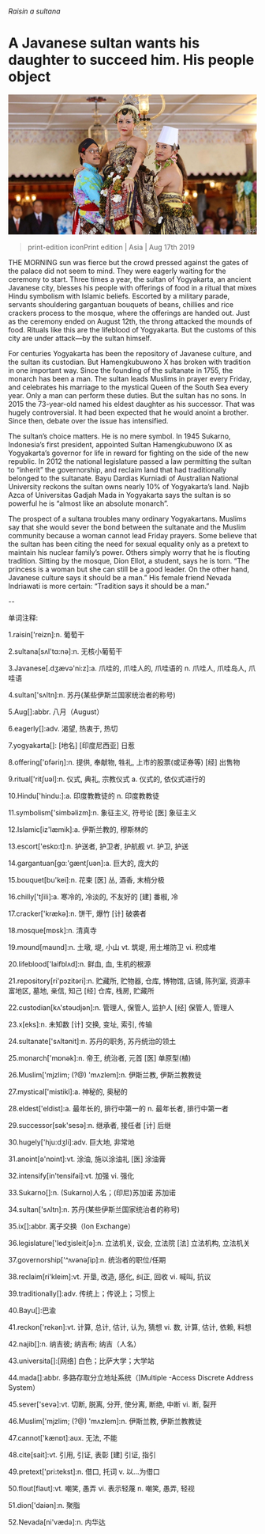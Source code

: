 ###### Raisin a sultana

# A Javanese sultan wants his daughter to succeed him. His people object 

![image](images/20190817_ASP004_0.jpg) 

> print-edition iconPrint edition | Asia | Aug 17th 2019 

THE MORNING sun was fierce but the crowd pressed against the gates of the palace did not seem to mind. They were eagerly waiting for the ceremony to start. Three times a year, the sultan of Yogyakarta, an ancient Javanese city, blesses his people with offerings of food in a ritual that mixes Hindu symbolism with Islamic beliefs. Escorted by a military parade, servants shouldering gargantuan bouquets of beans, chillies and rice crackers process to the mosque, where the offerings are handed out. Just as the ceremony ended on August 12th, the throng attacked the mounds of food. Rituals like this are the lifeblood of Yogyakarta. But the customs of this city are under attack—by the sultan himself. 

For centuries Yogyakarta has been the repository of Javanese culture, and the sultan its custodian. But Hamengkubuwono X has broken with tradition in one important way. Since the founding of the sultanate in 1755, the monarch has been a man. The sultan leads Muslims in prayer every Friday, and celebrates his marriage to the mystical Queen of the South Sea every year. Only a man can perform these duties. But the sultan has no sons. In 2015 the 73-year-old named his eldest daughter as his successor. That was hugely controversial. It had been expected that he would anoint a brother. Since then, debate over the issue has intensified. 

The sultan’s choice matters. He is no mere symbol. In 1945 Sukarno, Indonesia’s first president, appointed Sultan Hamengkubuwono IX as Yogyakarta’s governor for life in reward for fighting on the side of the new republic. In 2012 the national legislature passed a law permitting the sultan to “inherit” the governorship, and reclaim land that had traditionally belonged to the sultanate. Bayu Dardias Kurniadi of Australian National University reckons the sultan owns nearly 10% of Yogyakarta’s land. Najib Azca of Universitas Gadjah Mada in Yogyakarta says the sultan is so powerful he is “almost like an absolute monarch”. 

The prospect of a sultana troubles many ordinary Yogyakartans. Muslims say that she would sever the bond between the sultanate and the Muslim community because a woman cannot lead Friday prayers. Some believe that the sultan has been citing the need for sexual equality only as a pretext to maintain his nuclear family’s power. Others simply worry that he is flouting tradition. Sitting by the mosque, Dion Ellot, a student, says he is torn. “The princess is a woman but she can still be a good leader. On the other hand, Javanese culture says it should be a man.” His female friend Nevada Indriawati is more certain: “Tradition says it should be a man.” 

-- 

 单词注释:

1.raisin['reizn]:n. 葡萄干 

2.sultana[sʌl'tɑ:nә]:n. 无核小葡萄干 

3.Javanese[.dʒævә'ni:z]:a. 爪哇的, 爪哇人的, 爪哇语的 n. 爪哇人, 爪哇岛人, 爪哇语 

4.sultan['sʌltn]:n. 苏丹(某些伊斯兰国家统治者的称号) 

5.Aug[]:abbr. 八月（August） 

6.eagerly[]:adv. 渴望, 热衷于, 热切 

7.yogyakarta[]: [地名] [印度尼西亚] 日惹 

8.offering['ɒfәriŋ]:n. 提供, 奉献物, 牲礼, 上市的股票(或证券等) [经] 出售物 

9.ritual['ritʃuәl]:n. 仪式, 典礼, 宗教仪式 a. 仪式的, 依仪式进行的 

10.Hindu['hindu:]:a. 印度教教徒的 n. 印度教教徒 

11.symbolism['simbәlizm]:n. 象征主义, 符号论 [医] 象征主义 

12.Islamic[iz'læmik]:a. 伊斯兰教的, 穆斯林的 

13.escort['eskɒ:t]:n. 护送者, 护卫者, 护航舰 vt. 护卫, 护送 

14.gargantuan[gɑ:'gæntʃuәn]:a. 巨大的, 庞大的 

15.bouquet[bu'kei]:n. 花束 [医] 丛, 酒香, 末梢分极 

16.chilly['tʃili]:a. 寒冷的, 冷淡的, 不友好的 [建] 番椒, 冷 

17.cracker['krækә]:n. 饼干, 爆竹 [计] 破袭者 

18.mosque[mɒsk]:n. 清真寺 

19.mound[maund]:n. 土墩, 堤, 小山 vt. 筑堤, 用土堆防卫 vi. 积成堆 

20.lifeblood['laifblʌd]:n. 鲜血, 血, 生机的根源 

21.repository[ri'pɔzitәri]:n. 贮藏所, 贮物器, 仓库, 博物馆, 店铺, 陈列室, 资源丰富地区, 墓地, 亲信, 知己 [经] 仓库, 栈房, 贮藏所 

22.custodian[kʌ'stәudjәn]:n. 管理人, 保管人, 监护人 [经] 保管人, 管理人 

23.x[eks]:n. 未知数 [计] 交换, 变址, 索引, 传输 

24.sultanate['sʌltәnit]:n. 苏丹的职务, 苏丹统治的领土 

25.monarch['mɒnәk]:n. 帝王, 统治者, 元首 [医] 单原型(植) 

26.Muslim['mjzlim; (?@) 'mʌzlem]:n. 伊斯兰教, 伊斯兰教教徒 

27.mystical['mistikl]:a. 神秘的, 奥秘的 

28.eldest['eldist]:a. 最年长的, 排行中第一的 n. 最年长者, 排行中第一者 

29.successor[sәk'sesә]:n. 继承者, 接任者 [计] 后继 

30.hugely['hju:dʒli]:adv. 巨大地, 非常地 

31.anoint[ә'nɒint]:vt. 涂油, 施以涂油礼 [医] 涂油膏 

32.intensify[in'tensifai]:vt. 加强 vi. 强化 

33.Sukarno[]:n. (Sukarno)人名；(印尼)苏加诺 苏加诺 

34.sultan['sʌltn]:n. 苏丹(某些伊斯兰国家统治者的称号) 

35.ix[]:abbr. 离子交换（Ion Exchange） 

36.legislature['ledʒisleitʃә]:n. 立法机关, 议会, 立法院 [法] 立法机构, 立法机关 

37.governorship['^ʌvənәʃip]:n. 统治者的职位/任期 

38.reclaim[ri'kleim]:vt. 开垦, 改造, 感化, 纠正, 回收 vi. 喊叫, 抗议 

39.traditionally[]:adv. 传统上；传说上；习惯上 

40.Bayu[]:巴渝 

41.reckon['rekәn]:vt. 计算, 总计, 估计, 认为, 猜想 vi. 数, 计算, 估计, 依赖, 料想 

42.najib[]:n. 纳吉彼; 纳吉布; 纳吉（人名） 

43.universita[]:[网络] 白色；比萨大学；大学站 

44.mada[]:abbr. 多路存取分立地址系统（]Multiple -Access Discrete Address System） 

45.sever['sevә]:vt. 切断, 脱离, 分开, 使分离, 断绝, 中断 vi. 断, 裂开 

46.Muslim['mjzlim; (?@) 'mʌzlem]:n. 伊斯兰教, 伊斯兰教教徒 

47.cannot['kænɒt]:aux. 无法, 不能 

48.cite[sait]:vt. 引用, 引证, 表彰 [建] 引证, 指引 

49.pretext['pri:tekst]:n. 借口, 托词 v. 以...为借口 

50.flout[flaut]:vt. 嘲笑, 愚弄 vi. 表示轻蔑 n. 嘲笑, 愚弄, 轻视 

51.dion['daiәn]:n. 聚脂 

52.Nevada[ni'vædә]:n. 内华达 

